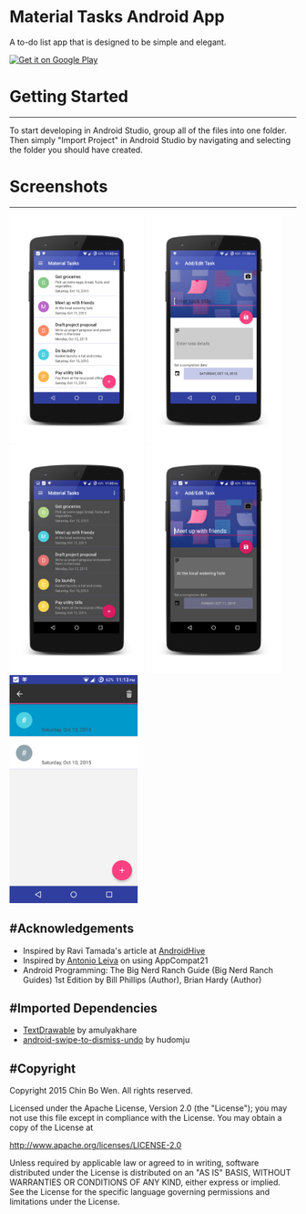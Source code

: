 # Material Tasks Android App
A to-do list app that is designed to be simple and elegant.

[![Get it on Google Play](https://play.google.com/intl/en_us/badges/images/generic/en-play-badge.png)](https://play.google.com/store/apps/details?id=com.bowenchin.android.materialtasks)

# Getting Started
--------------
To start developing in Android Studio, group all of the files into one folder. Then simply "Import Project" in Android Studio by navigating and selecting the folder you should have created.

# Screenshots
--------------
<img src="SCREENSHOTS/LightTasks.png" height="400" alt="Screenshot"/> 
<img src="SCREENSHOTS/LightEdit.png" height="400" alt="Screenshot"/> 
<img src="SCREENSHOTS/DarkTasks.png" height="400" alt="Screenshot"/> 
<img src="SCREENSHOTS/DarkEdit.png" height="400" alt="Screenshot"/>
<img src="SCREENSHOTS/Delete.png" height="400" alt="Screenshot"/>

#Acknowledgements
--------------
* Inspired by Ravi Tamada's article at [AndroidHive](http://www.androidhive.info/2015/04/android-getting-started-with-material-design/)
* Inspired by [Antonio Leiva](http://antonioleiva.com/material-design-everywhere/) on using AppCompat21
* Android Programming: The Big Nerd Ranch Guide (Big Nerd Ranch Guides) 1st Edition
by Bill Phillips (Author), Brian Hardy (Author)

#Imported Dependencies
--------------
* [TextDrawable](https://github.com/amulyakhare/TextDrawable) by amulyakhare
* [android-swipe-to-dismiss-undo](https://github.com/hudomju/android-swipe-to-dismiss-undo) by hudomju

#Copyright
--------------
Copyright 2015 Chin Bo Wen. All rights reserved. 

Licensed under the Apache License, Version 2.0 (the "License");
you may not use this file except in compliance with the License.
You may obtain a copy of the License at

   http://www.apache.org/licenses/LICENSE-2.0

Unless required by applicable law or agreed to in writing, software
distributed under the License is distributed on an "AS IS" BASIS,
WITHOUT WARRANTIES OR CONDITIONS OF ANY KIND, either express or implied.
See the License for the specific language governing permissions and
limitations under the License.
